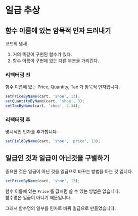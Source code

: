 # 일급 추상

## 함수 이름에 있는 암묵적 인자 드러내기

코드의 냄새

1. 거의 똑같이 구현된 함수가 있다.
2. 함수 이름이 구현에 있는 다른 부분을 가리킨다.

### 리팩터링 전

함수 이름에 있는 Price, Quantity, Tax 가 암묵적 인자입니다. 

```js
setPriceByName(cart, 'shoe', 13);
setQuantityByName(cart, 'shoe', 3);
setTaxByName(cart, 'shoe', 2.34);
```

### 리팩터링 후

명시적인 인자를 추가합니다.

```js
setFieldByName(cart, 'shoe', 'price', 13);
```

## 일급인 것과 일급이 아닌것을 구별하기

중요한 것은 일급이 아닌 것을 일급으로 바꾸는 방법을 아는 것 입니다.

```js
setPriceByName(cart, 'shoe', 13);
```
함수 이름에 있는 `Price` 를 값처럼 쓸 수 있는 방법은 없습니다.\
함수명은 일급이 아니기 때문입니다.

그래서 함수명의 일부를 인자로 바꿔 일급으로 만들었습니다.
